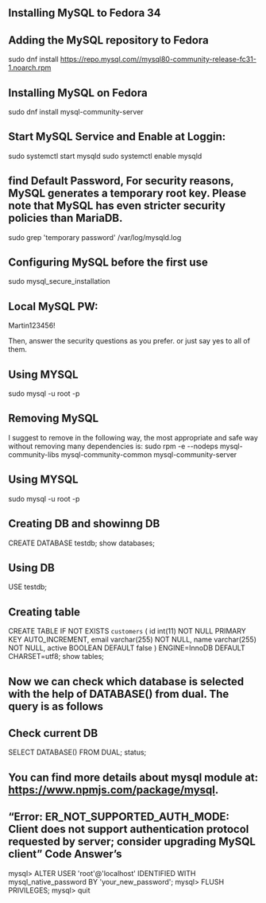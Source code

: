 ## Installing MySQL to Fedora 34 
## Adding the MySQL repository to Fedora
sudo dnf install https://repo.mysql.com//mysql80-community-release-fc31-1.noarch.rpm 

## Installing MySQL on Fedora
sudo dnf install mysql-community-server 

## Start MySQL Service and Enable at Loggin:
sudo systemctl start mysqld 
sudo systemctl enable mysqld 
## find Default Password, For security reasons, MySQL generates a temporary root key. Please note that MySQL has even stricter security policies than MariaDB.
sudo grep 'temporary password' /var/log/mysqld.log

## Configuring MySQL before the first use
sudo mysql_secure_installation

## Local MySQL PW:
Martin123456!

Then, answer the security questions as you prefer. or just say yes to all of them.

## Using MYSQL
sudo mysql -u root -p

## Removing MySQL
I suggest to remove in the following way, the most appropriate and safe way without removing many dependencies is:
sudo rpm -e --nodeps mysql-community-libs mysql-community-common mysql-community-server

## Using MYSQL
sudo mysql -u root -p

## Creating DB and showinng DB
CREATE DATABASE testdb;
show databases;
## Using DB
USE testdb;
## Creating table
CREATE TABLE IF NOT EXISTS `customers` (
  id int(11) NOT NULL PRIMARY KEY AUTO_INCREMENT,
  email varchar(255) NOT NULL,
  name varchar(255) NOT NULL,
  active BOOLEAN DEFAULT false
) ENGINE=InnoDB DEFAULT CHARSET=utf8;
show tables;

## Now we can check which database is selected with the help of DATABASE() from dual. The query is as follows 
## Check current DB
SELECT DATABASE() FROM DUAL;
status;

## You can find more details about mysql module at: https://www.npmjs.com/package/mysql.

## “Error: ER_NOT_SUPPORTED_AUTH_MODE: Client does not support authentication protocol requested by server; consider upgrading MySQL client” Code Answer’s
mysql> ALTER USER 'root'@'localhost' IDENTIFIED WITH mysql_native_password BY 'your_new_password';
mysql> FLUSH PRIVILEGES;
mysql> quit



